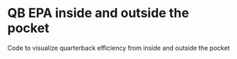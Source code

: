 # QB EPA inside and outside the pocket
Code to visualize quarterback efficiency from inside and outside the pocket
